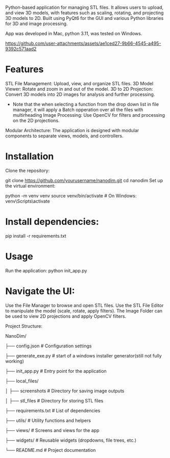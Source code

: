 Python-based application for managing STL files. It allows users to upload, and view 3D models, with features such as scaling, rotating, and projecting 3D models to 2D. Built using PyQt6 for the GUI and various Python libraries for 3D and image processing.

App was developed in Mac, python 3.11, was tested on Windows.

https://github.com/user-attachments/assets/ae1ced27-9b66-4545-a495-9392c571aad2

# Features

STL File Management: Upload, view, and organize STL files.
3D Model Viewer: Rotate and zoom in and out of the model.
3D to 2D Projection: Convert 3D models into 2D images for analysis and further processing.
- Note that the when selecting a function from the drop down list in file manager, it will apply a Batch opperation over all the files with multirheading
Image Processing: Use OpenCV for filters and processing on the 2D projections.

Modular Architecture: The application is designed with modular components to separate views, models, and controllers.


# Installation

Clone the repository:

git clone https://github.com/yourusername/nanodim.git
cd nanodim
Set up the virtual environment:

python -m venv venv
source venv/bin/activate   # On Windows: venv\Scripts\activate

# Install dependencies:

pip install -r requirements.txt

# Usage

Run the application:
python init_app.py

# Navigate the UI:

Use the File Manager to browse and open STL files.
Use the STL File Editor to manipulate the model (scale, rotate, apply filters).
The Image Folder can be used to view 2D projections and apply OpenCV filters.

Project Structure:

NanoDim/

├── config.json           # Configuration settings

├── generate_exe.py       # start of a windows installer generator(still not fully working)

├── init_app.py           # Entry point for the application

├── local_files/

│   ├── screenshots      # Directory for saving image outputs

│   ├── stl_files        # Directory for storing STL files

├── requirements.txt     # List of dependencies

├── utils/               # Utility functions and helpers

├── views/               # Screens and views for the app

├── widgets/             # Reusable widgets (dropdowns, file trees, etc.)

└── README.md            # Project documentation
